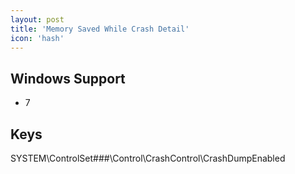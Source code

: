 ```yaml
---
layout: post
title: 'Memory Saved While Crash Detail'
icon: 'hash'
---
```


## Windows Support

- 7



## Keys

SYSTEM\ControlSet###\Control\CrashControl\CrashDumpEnabled

